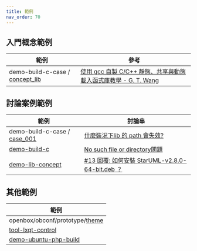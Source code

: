 ```yaml
---
title: 範例
nav_order: 70
---
```


## 入門概念範例

| 範例 | 參考 |
| --- | --- |
| demo-build-c-case / [concept_lib](https://github.com/samwhelp/demo-build-c-case/tree/master/demo/concept_lib) | [使用 gcc 自製 C/C++ 靜態、共享與動態載入函式庫教學 - G. T. Wang](https://blog.gtwang.org/programming/howto-create-library-using-gcc/) |



## 討論案例範例

| 範例 | 討論串 |
| --- | --- |
| demo-build-c-case / [case_001](https://github.com/samwhelp/demo-build-c-case/tree/master/demo/case_001) | [什麼裝況下lib 的 path 會失效?](https://www.ubuntu-tw.org/modules/newbb/viewtopic.php?post_id=362278#forumpost362278) |
| [demo-build-c](https://github.com/samwhelp/demo-build-c) | [No such file or directory問題](https://www.ubuntu-tw.org/modules/newbb/viewtopic.php?post_id=360370#forumpost360370) |
| [demo-lib-concept](https://github.com/samwhelp/demo-lib-concept) | [#13 回覆: 如何安裝 StarUML-v2.8.0-64-bit.deb ？](https://www.ubuntu-tw.org/modules/newbb/viewtopic.php?post_id=356984#forumpost356984) |


## 其他範例

| 範例 |
| --- |
| openbox/obconf/prototype/[theme](https://github.com/samwhelp/note-ubuntu-20.04/tree/gh-pages/demo/explore/openbox/obconf/prototype/theme) |
| [tool-lxqt-control](https://github.com/samwhelp/tool-lxqt-control) |
| [demo-ubuntu-php-build](https://github.com/samwhelp/demo-ubuntu-php-build) |

